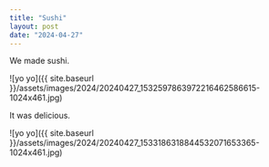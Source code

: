 ```yaml
---
title: "Sushi"
layout: post
date: "2024-04-27"
---
```


We made sushi.

![yo yo]({{ site.baseurl }}/assets/images/2024/20240427_1532597863972216462586615-1024x461.jpg)

It was delicious.

![yo yo]({{ site.baseurl }}/assets/images/2024/20240427_1533186318844532071653365-1024x461.jpg)

